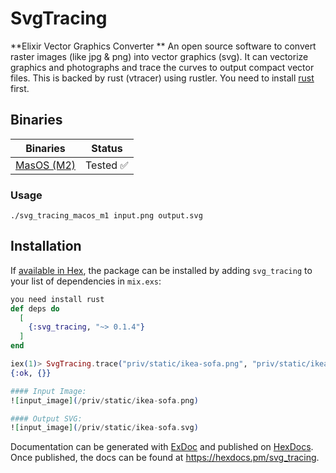 # SvgTracing

**Elixir Vector Graphics Converter **
An open source software to convert raster images (like jpg & png) into vector graphics (svg). It can vectorize graphics and photographs and trace the curves to output compact vector files.
This is backed by rust (vtracer) using rustler. You need to install [rust](https://www.rust-lang.org/tools/install) first.

## Binaries
| Binaries | Status |
| :---:   | :---: |
| [MasOS (M2)](burrito_out/svg_tracing_macos_m1) | Tested ✅  |

### Usage
```
./svg_tracing_macos_m1 input.png output.svg
```
## Installation

If [available in Hex](https://hex.pm/docs/publish), the package can be installed
by adding `svg_tracing` to your list of dependencies in `mix.exs`:

```elixir
you need install rust 
def deps do
  [
    {:svg_tracing, "~> 0.1.4"}
  ]
end

iex(1)> SvgTracing.trace("priv/static/ikea-sofa.png", "priv/static/ikea-sofa.svg")
{:ok, {}}

#### Input Image:
![input_image](/priv/static/ikea-sofa.png)

#### Output SVG:
![input_image](/priv/static/ikea-sofa.svg)

```

Documentation can be generated with [ExDoc](https://github.com/elixir-lang/ex_doc)
and published on [HexDocs](https://hexdocs.pm). Once published, the docs can
be found at <https://hexdocs.pm/svg_tracing>.

